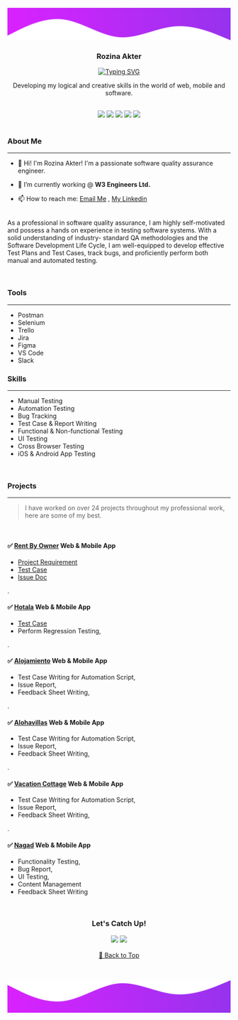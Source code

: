 ![top_banner](https://raw.githubusercontent.com/Rozinaranu/portfolio/main/assets/wavetop.png)

<div align='center'>
<h3>Rozina Akter</h3>
<a href="https://git.io/typing-svg"><img src="https://readme-typing-svg.demolab.com?font=Questrial&weight=600&pause=1500&color=9733EE&center=true&vCenter=true&random=false&width=435&lines=Software+Quality+Assurance+Engineer;Ensuring+Quality+for+Web+%26+Mobile+Apps" alt="Typing SVG" /></a>
<p>Developing my logical and creative skills in the world of web, mobile and software.</p>
</div>
<br>

<div align='center'>
<a href="https://github.com/Rozinaranu/portfolio/edit/main/README.md#about-me"><img src="https://img.shields.io/badge/About%20Me-8A2BE2"></a>
<a href="https://drive.google.com/file/d/1hgPgQ0omiLe6d0BqBAqAr8EPrdk5kTEV/view?fbclid=IwAR3Pyf9_dFKDlxcKPD9YSdHyJO5xbrh6sOj12hOPqNQYd4QYttyxXskVQCM"><img src="https://img.shields.io/badge/Download%20My%20CV-8A2BE2"></a>  
<a href="https://github.com/Rozinaranu/portfolio/edit/main/README.md#tools"><img src="https://img.shields.io/badge/Tools%20I%20Use-8A2BE2"></a>  
<a href="https://github.com/Rozinaranu/portfolio/edit/main/README.md#skills"><img src="https://img.shields.io/badge/Skills-8A2BE2"></a>  
<a href="https://github.com/Rozinaranu/portfolio/edit/main/README.md#projects"><img src="https://img.shields.io/badge/Projects-8A2BE2"></a>  
</div>

<br>
 
### About Me
_______________________________________________________________________________

- 👋 Hi! I'm Rozina Akter! I'm a passionate software quality assurance engineer. 

- 💼 I’m currently working @ **W3 Engineers Ltd.**

- 📫 How to reach me: [Email Me](mailto:ranu.maisha18@gmail.com) , [My Linkedin](https://www.linkedin.com/in/rozina-ranu-540424215)

<p align="left">
<br/>As a professional in software quality assurance, I am highly self-motivated and possess a hands on experience in testing software systems. With a solid understanding of industry-
standard QA methodologies and the Software Development Life Cycle, I am well-equipped to develop effective Test Plans and Test Cases, track bugs, and proficiently perform
both manual and automated testing.
</p>

<br>


### Tools
_______________________________________________________________________________

- Postman
- Selenium
- Trello
- Jira
- Figma
- VS Code
- Slack


### Skills
_______________________________________________________________________________

- Manual Testing
- Automation Testing
- Bug Tracking
- Test Case & Report Writing
- Functional & Non-functional Testing
- UI Testing
- Cross Browser Testing
- iOS & Android App Testing

<br>

 ### Projects
_______________________________________________________________________________ 

> I have worked on over 24 projects throughout my professional work, here are some of my best.
<br>

#### ✅ [Rent By Owner](https://www.rentbyowner.com/) Web & Mobile App
- [Project Requirement](https://docs.google.com/document/d/1oq0JR_OLZCxpw2DF-qwRnOU6qzjy588p/edit?fbclid=IwAR3A6xBi3oay5eLFZLHWteKqz6mwmBWmUZNolixkdVMEi8KulBcNZdLCwA8)
- [Test Case](https://docs.google.com/spreadsheets/d/1i_1-XYE-h-1YWGeXR52tF8Z8PVrON9Ws/edit?fbclid=IwAR3fYg39pt8-My6LzhIDxl_i7cLn5auxIpcPNm5PFxabvTDEXZl7hRDm62o#gid=897443319)
- [Issue Doc](https://docs.google.com/spreadsheets/d/1ITie_V7ag-fxJ0shdpLtduNxXFDWERfmb-w-GnM6UVE/edit?fbclid=IwAR3rbBp27g62DS7likP0YYhV5hgmAy49MSw2cPzTciUejOQRLGFpV4XywWE#gid=0) 

<p>.</p>

#### ✅ [Hotala](https://www.hotala.com/) Web & Mobile App
- [Test Case](https://docs.google.com/spreadsheets/d/18BkANykKXuYnBxVQLZhBX1M757SMn6h7/edit?fbclid=IwAR3rbBp27g62DS7likP0YYhV5hgmAy49MSw2cPzTciUejOQRLGFpV4XywWE#gid=1810259130)
- Perform Regression Testing,

<p>.</p>

#### ✅ [Alojamiento](https://www.alojamiento.io/) Web & Mobile App
- Test Case Writing for Automation Script,
- Issue Report,
- Feedback Sheet Writing,

<p>.</p>

#### ✅ [Alohavillas](https://www.alohavillas.io/) Web & Mobile App
- Test Case Writing for Automation Script,
- Issue Report,
- Feedback Sheet Writing,

<p>.</p>

#### ✅ [Vacation Cottage](https://www.vacationcottages.com/) Web & Mobile App
- Test Case Writing for Automation Script,
- Issue Report,
- Feedback Sheet Writing,

<p>.</p>

#### ✅ [Nagad](https://nagad.com.bd/) Web & Mobile App
- Functionality Testing,
- Bug Report,
- UI Testing,
- Content Management
- Feedback Sheet Writing
      
<br>

<div align='center'>
<h3>Let's Catch Up!</h3>
 <a href="https://www.linkedin.com/in/rozina-ranu-540424215"><img src="https://img.shields.io/badge/LinkedIn-0077B5?style=for-the-badge&logo=linkedin&logoColor=white"></a>  
 <a href="mailto:ranu.maisha18@gmail.com"><img src="https://img.shields.io/badge/Gmail-D14836?style=for-the-badge&logo=gmail&logoColor=white"></a>
</div>
<br>
<div align='center'>
 <a href="https://github.com/Rozinaranu/portfolio/edit/main/README.md#rozina-akter"> 🔼 Back to Top </a>  
</div>
<br>
<br>

![bottom_banner](https://raw.githubusercontent.com/Rozinaranu/portfolio/main/assets/wavebottom.png)
